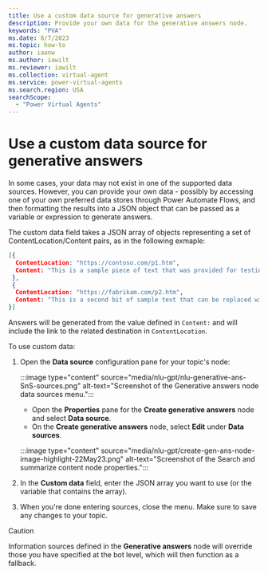 ```yaml
---
title: Use a custom data source for generative answers
description: Provide your own data for the generative answers node.
keywords: "PVA"
ms.date: 8/7/2023
ms.topic: how-to
author: iaanw
ms.author: iawilt
ms.reviewer: iawilt
ms.collection: virtual-agent
ms.service: power-virtual-agents
ms.search.region: USA
searchScope:
  - "Power Virtual Agents"
---
```


# Use a custom data source for generative answers

In some cases, your data may not exist in one of the supported data sources. However, you can provide your own data - possibly by accessing one of your own preferred data stores through Power Automate Flows, and then formatting the results into a JSON object that can be passed as a variable or expression to generate answers.

The custom data field takes a JSON array of objects representing a set of ContentLocation/Content pairs, as in the following exmaple:

```JSON
[{
  ContentLocation: "https://contoso.com/p1.htm",
  Content: "This is a sample piece of text that was provided for testing purposes, to be replaced with content of your choice"
 },
 {
  ContentLocation: "https://fabrikam.com/p2.htm",
  Content: "This is a second bit of sample text that can be replaced with content of your choice"
}]
```
Answers will be generated from the value defined in `Content:` and will include the link to the related destination in `ContentLocation`.

To use custom data:

1. Open the **Data source** configuration pane for your topic's node:

    :::image type="content" source="media/nlu-gpt/nlu-generative-ans-SnS-sources.png" alt-text="Screenshot of the Generative answers node data sources menu.":::

    - Open the **Properties** pane for the **Create generative answers** node and select **Data source**.
    - On the **Create generative answers** node, select **Edit** under **Data sources**.
    
    :::image type="content" source="media/nlu-gpt/create-gen-ans-node-image-highlight-22May23.png" alt-text="Screenshot of the Search and summarize content node properties.":::

1. In the **Custom data** field, enter the JSON array you want to use (or the variable that contains the array).

1. When you're done entering sources, close the menu. Make sure to save any changes to your topic.

>[!CAUTION]
> Information sources defined in the **Generative answers** node will override those you have specified at the bot level, which will then function as a fallback. 
